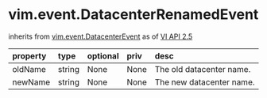 vim.event.DatacenterRenamedEvent
================================
inherits from [vim.event.DatacenterEvent](docs/vim.event.DatacenterEvent.md)
as of [VI API 2.5](vim.version.md#vim.version.version2)




| property | type | optional | priv | desc |
|:---------|:-----|:---------|:-----|:-----|
| oldName | string | None | None | The old datacenter name. |
| newName | string | None | None | The new datacenter name. |


